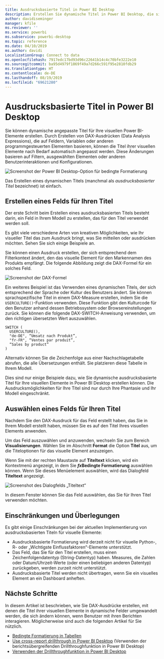 ```yaml
---
title: Ausdrucksbasierte Titel in Power BI Desktop
description: Erstellen Sie dynamische Titel in Power BI Desktop, die sich basierend auf programmgesteuerten Ausdrücken ändern, wozu bedingte programmgesteuerte Formatierung verwendet wird.
author: davidiseminger
manager: kfile
ms.reviewer: ''
ms.service: powerbi
ms.subservice: powerbi-desktop
ms.topic: reference
ms.date: 04/10/2019
ms.author: davidi
LocalizationGroup: Connect to data
ms.openlocfilehash: 7917edc17bd93d96c22641b14c4c70bfe3222e10
ms.sourcegitcommit: ba95d4979f1869f49a7d266c591f95e2810fdb29
ms.translationtype: HT
ms.contentlocale: de-DE
ms.lasthandoff: 08/19/2019
ms.locfileid: "69621280"
---
```

# <a name="expression-based-titles-in-power-bi-desktop"></a>Ausdrucksbasierte Titel in Power BI Desktop

Sie können dynamische angepasste Titel für Ihre visuellen Power BI-Elemente erstellen. Durch Erstellen von DAX-Ausdrücken (Data Analysis Expressions), die auf Feldern, Variablen oder anderen programmgesteuerten Elementen basieren, können die Titel ihrer visuellen Elemente nach Bedarf automatisch angepasst werden. Diese Änderungen basieren auf Filtern, ausgewählten Elementen oder anderen Benutzerinteraktionen und Konfigurationen.

![Screenshot der Power BI Desktop-Option für bedingte Formatierung](media/desktop-conditional-formatting-visual-titles/expression-based-title-01.png)

Das Erstellen eines dynamischen Titels (manchmal als *ausdrucksbasierter Titel* bezeichnet) ist einfach. 

## <a name="create-a-field-for-your-title"></a>Erstellen eines Felds für Ihren Titel

Der erste Schritt beim Erstellen eines ausdrucksbasierten Titels besteht darin, ein Feld in Ihrem Modell zu erstellen, das für den Titel verwendet werden soll. 

Es gibt viele verschiedene Arten von kreativen Möglichkeiten, wie Ihr visueller Titel das zum Ausdruck bringt, was Sie mitteilen oder ausdrücken möchten. Sehen Sie sich einige Beispiele an.

Sie können einen Ausdruck erstellen, der sich entsprechend dem Filterkontext ändert, den das visuelle Element für den Markennamen des Produkts empfängt. Die folgende Abbildung zeigt die DAX-Formel für ein solches Feld.

![Screenshot der DAX-Formel](media/desktop-conditional-formatting-visual-titles/expression-based-title-02.png)

Ein weiteres Beispiel ist das Verwenden eines dynamischen Titels, der sich entsprechend der Sprache oder Kultur des Benutzers ändert. Sie können sprachspezifische Titel in einem DAX-Measure erstellen, indem Sie die `USERCULTURE()`-Funktion verwenden. Diese Funktion gibt den Kulturcode für den Benutzer anhand dessen Betriebssystem oder Browsereinstellungen zurück. Sie können die folgende DAX-SWITCH-Anweisung verwenden, um den richtigen übersetzten Wert auszuwählen. 

```
SWITCH (
  USERCULTURE(),
  "de-DE", “Umsatz nach Produkt”,
  "fr-FR", “Ventes par produit”,
  “Sales by product”
)
```

Alternativ können Sie die Zeichenfolge aus einer Nachschlagetabelle abrufen, die alle Übersetzungen enthält. Sie platzieren diese Tabelle in Ihrem Modell. 

Dies sind nur einige Beispiele dazu, wie Sie dynamische ausdrucksbasierte Titel für Ihre visuellen Elemente in Power BI Desktop erstellen können. Die Ausdrucksmöglichkeiten für Ihre Titel sind nur durch Ihre Phantasie und Ihr Modell eingeschränkt.


## <a name="select-your-field-for-your-title"></a>Auswählen eines Felds für Ihren Titel

Nachdem Sie den DAX-Ausdruck für das Feld erstellt haben, das Sie in Ihrem Modell erstellt haben, müssen Sie es auf den Titel Ihres visuellen Elements anwenden.

Um das Feld auszuwählen und anzuwenden, wechseln Sie zum Bereich **Visualisierungen**. Wählen Sie im Abschnitt **Format** die Option **Titel** aus, um die Titeloptionen für das visuelle Element anzuzeigen. 

Wenn Sie mit der rechten Maustaste auf **Titeltext** klicken, wird ein Kontextmenü angezeigt, in dem Sie **<em>fx</em>Bedingte Formatierung** auswählen können. Wenn Sie dieses Menüelement auswählen, wird das Dialogfeld **Titeltext** angezeigt. 

![Screenshot des Dialogfelds „Titeltext“](media/desktop-conditional-formatting-visual-titles/expression-based-title-02b.png)

In diesem Fenster können Sie das Feld auswählen, das Sie für Ihren Titel verwenden möchten.

## <a name="limitations-and-considerations"></a>Einschränkungen und Überlegungen

Es gibt einige Einschränkungen bei der aktuellen Implementierung von ausdrucksbasierten Titeln für visuelle Elemente:

* Ausdrucksbasierte Formatierung wird derzeit nicht für visuelle Python-, R- oder „Wichtigste Einflussfaktoren“-Elemente unterstützt.
* Das Feld, das Sie für den Titel erstellen, muss einen Zeichenfolgendatentyp (String-Datentyp) haben. Measures, die Zahlen oder Datum/Uhrzeit-Werte (oder einen beliebigen anderen Datentyp) zurückgeben, werden zurzeit nicht unterstützt.
* Ausdrucksbasierte Titel werden nicht übertragen, wenn Sie ein visuelles Element an ein Dashboard anheften.

## <a name="next-steps"></a>Nächste Schritte

In diesem Artikel ist beschrieben, wie Sie DAX-Ausdrücke erstellen, mit denen die Titel ihrer visuellen Elemente in dynamische Felder umgewandelt werden, die sich ändern können, wenn Benutzer mit ihren Berichten interagieren. Möglicherweise sind auch die folgenden Artikel für Sie nützlich.

* [Bedingte Formatierung in Tabellen](desktop-conditional-table-formatting.md)
* [Use cross-report drillthrough in Power BI Desktop](desktop-cross-report-drill-through.md) (Verwenden der berichtsübergreifenden Drillthroughfunktion in Power BI Desktop)
* [Verwenden der Drillthroughfunktion in Power BI Desktop](desktop-drillthrough.md)
